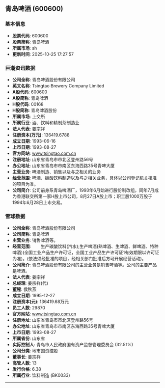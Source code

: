 ## 青岛啤酒 (600600)

### 基本信息

- **股票代码**: 600600
- **股票简称**: 青岛啤酒
- **所属市场**: sh
- **更新时间**: 2025-10-25 17:27:57

### 巨潮资讯数据

- **公司全称**: 青岛啤酒股份有限公司
- **英文名称**: Tsingtao Brewery Company Limited
- **A股代码**: 600600
- **A股简称**: 青岛啤酒
- **H股代码**: 00168
- **H股简称**: 青岛啤酒股份
- **所属市场**: 上交所
- **所属行业**: 酒、饮料和精制茶制造业
- **法人代表**: 姜宗祥
- **注册资本(万元)**: 136419.6788
- **成立日期**: 1993-06-16
- **上市日期**: 1993-08-27
- **官方网站**: www.tsingtao.com.cn
- **注册地址**: 山东省青岛市市北区登州路56号
- **办公地址**: 山东省青岛市市南区东海西路35号青啤大厦
- **主营业务**: 啤酒制造、销售以及与之相关的业务
- **经营范围**: 啤酒、碳酸饮料制造以及与之相关业务，具体以公司登记机关核准的项目为准。
- **公司简介**: 公司前身系青岛啤酒厂，1993年6月始进行股份制改组，同年7月成为香港联交所第一家H股上市公司，8月27日A股上市；职工股1000万股于1994年6月28日上市交易。

### 雪球数据

- **公司全称**: 青岛啤酒股份有限公司
- **公司简称**: 青岛啤酒
- **主营业务**: 销售啤酒等。
- **经营范围**: 　　生产碳酸饮料(汽水);生产啤酒(熟啤酒、生啤酒、鲜啤酒、特种啤酒)(全国工业产品生产许可证，全国工业产品生产许可证1有效期限以许可证为准)。(依法须经批准的项目，经相关部门批准后方可开展经营活动)。
- **公司简介**: 青岛啤酒股份有限公司的主营业务是销售啤酒等。公司的主要产品是啤酒。
- **法人代表**: 姜宗祥
- **总经理**: 姜宗祥(代)
- **董秘**: 侯秋燕
- **成立日期**: 1995-12-27
- **注册资本(元)**: 136419.68万元
- **员工人数**: 29870
- **官方网站**: www.tsingtao.com.cn
- **注册地址**: 山东省青岛市市北区登州路56号
- **办公地址**: 山东省青岛市市南区东海西路35号青啤大厦
- **上市日期**: 1993-08-27
- **所属省份**: 山东省
- **实际控制人**: 青岛市人民政府国有资产监督管理委员会 (32.51%)
- **公司分类**: 地市国资控股
- **董事长**: 姜宗祥
- **高管人数**: 13
- **发行价格**: 6.38
- **所属行业**: 饮料制造 (BK0033)

---